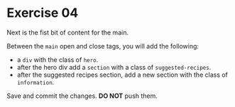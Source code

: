 # Exercise 04

Next is the fist bit of content for the main.

Between the `main` open and close tags, you will add the following:

- a `div` with the class of `hero`.
- after the hero div add a `section` with a class of `suggested-recipes`.
- after the suggested recipes section, add a new section with the class of `information`.

Save and commit the changes. **DO NOT** push them.

